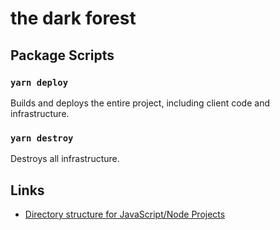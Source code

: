 # the dark forest

## Package Scripts

### `yarn deploy`

Builds and deploys the entire project, including client code and infrastructure.

### `yarn destroy`

Destroys all infrastructure.

## Links

- [Directory structure for JavaScript/Node Projects](https://gist.github.com/tracker1/59f2c13044315f88bee9)
